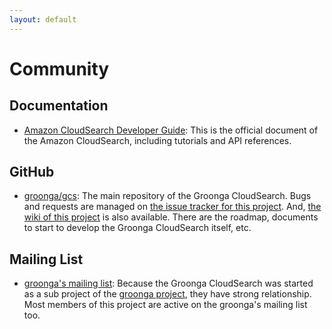 ```yaml
---
layout: default
---
```


# Community

## Documentation

 * [Amazon CloudSearch Developer Guide](http://docs.amazonwebservices.com/cloudsearch/latest/developerguide/):
   This is the official document of the Amazon CloudSearch, including tutorials and API references.

## GitHub

 * [groonga/gcs](https://github.com/groonga/gcs):
   The main repository of the Groonga CloudSearch.
   Bugs and requests are managed on [the issue tracker for this project](https://github.com/groonga/gcs/issues).
   And, [the wiki of this project](https://github.com/groonga/gcs/wiki) is also available.
   There are the roadmap, documents to start to develop the Groonga CloudSearch itself, etc.

## Mailing List

 * [groonga's mailing list](http://groonga.org/docs/community.html):
   Because the Groonga CloudSearch was started as a sub project of the [groonga project](http://groonga.org/),
   they have strong relationship. Most members of this project are active on the groonga's mailing list too.
